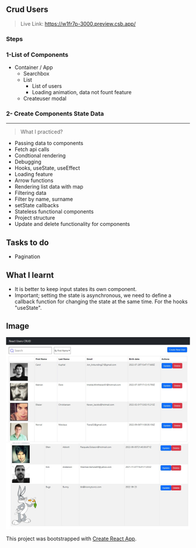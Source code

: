 ## Crud Users

> Live Link:
https://w1fr7p-3000.preview.csb.app/

### Steps

### 1-List of Components

- Container / App
  - Searchbox
  - List
    - List of users
    - Loading animation, data not fount feature
  * Createuser modal

### 2- Create Components State Data

---

> What I practiced?

- Passing data to components
- Fetch api calls
- Condtional rendering
- Debugging
- Hooks, useState, useEffect
- Loading feature
- Arrow functions
- Rendering list data with map
- Filtering data
- Filter by name, surname
- setState callbacks
- Stateless functional components
- Project structure
- Update and delete functionality for components

## Tasks to do

- Pagination

## What I learnt

- It is better to keep input states its own component.
- Important; setting the state is asynchronous, we need to define a callback function for changing the state at the same time. For the hooks "useState".

## Image

![alt text](./public/asstes/images/navbar-crud.jpg "Tasks")
![alt text](./public/asstes/images/update-delete-crud.jpg "Tasks")

This project was bootstrapped with [Create React App](https://github.com/facebook/create-react-app).
